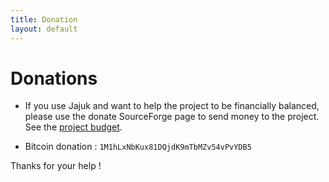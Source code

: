 ```yaml
---
title: Donation
layout: default
---
```


# Donations

* If you use Jajuk and want to help the project to be financially balanced, please use the donate SourceForge page to send money to the project. See the [project budget](/budget.html).

* Bitcoin donation : ``1M1hLxNbKux81DQjdK9mTbMZv54vPvYDB5`` 

Thanks for your help !